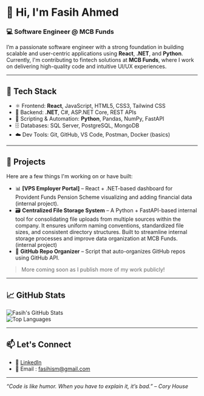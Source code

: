 # 👋 Hi, I'm Fasih Ahmed

### 💻 Software Engineer @ MCB Funds

I’m a passionate software engineer with a strong foundation in building scalable and user-centric applications using **React**, **.NET**, and **Python**. Currently, I'm contributing to fintech solutions at **MCB Funds**, where I work on delivering high-quality code and intuitive UI/UX experiences.

---

## 🧰 Tech Stack

- ⚛️ Frontend: **React**, JavaScript, HTML5, CSS3, Tailwind CSS  
- 🔧 Backend: **.NET**, C#, ASP.NET Core, REST APIs  
- 🐍 Scripting & Automation: **Python**, Pandas, NumPy, FastAPI  
- 🗄️ Databases: SQL Server, PostgreSQL, MongoDB  
- ☁️ Dev Tools: Git, GitHub, VS Code, Postman, Docker (basics)

---

## 🚀 Projects

Here are a few things I'm working on or have built:

- 📊 **[VPS Employer Portal]** – React + .NET-based dashboard for Provident Funds Pension Scheme visualizing and adding financial data (internal project).  
- 🗃️ **Centralized File Storage System** – A Python + FastAPI-based internal tool for consolidating file uploads from multiple sources within the company. It ensures uniform naming conventions, standardized file sizes, and consistent directory structures. Built to streamline internal storage processes and improve data organization at MCB Funds. (internal project)
- 📂 **GitHub Repo Organizer** – Script that auto-organizes GitHub repos using GitHub API.  

> More coming soon as I publish more of my work publicly!

---

## 📈 GitHub Stats

![Fasih's GitHub Stats](https://github-readme-stats.vercel.app/api?username=fasihahmed&show_icons=true&theme=github_dark)  
![Top Languages](https://github-readme-stats.vercel.app/api/top-langs/?username=fasihahmed&layout=compact&theme=github_dark)

---

## 📫 Let's Connect

- 💼 [LinkedIn](https://www.linkedin.com/in/fasih-ahmed-ab75a120b)  
- 📧 Email : fasihism@gmail.com

---

*“Code is like humor. When you have to explain it, it’s bad.” – Cory House*
